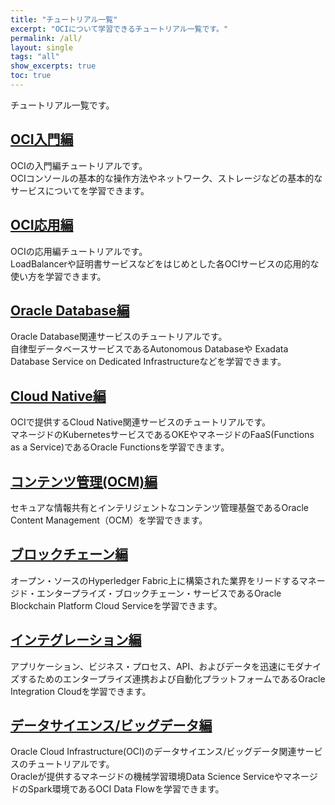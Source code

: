 ```yaml
---
title: "チュートリアル一覧"
excerpt: "OCIについて学習できるチュートリアル一覧です。"
permalink: /all/
layout: single
tags: "all"
show_excerpts: true
toc: true
---
```


チュートリアル一覧です。

## [OCI入門編](/ocitutorials/beginners/)

OCIの入門編チュートリアルです。  
OCIコンソールの基本的な操作方法やネットワーク、ストレージなどの基本的なサービスについてを学習できます。

## [OCI応用編](/ocitutorials/intermediates/)

OCIの応用編チュートリアルです。  
LoadBalancerや証明書サービスなどをはじめとした各OCIサービスの応用的な使い方を学習できます。　　

## [Oracle Database編](/ocitutorials/database/)
Oracle Database関連サービスのチュートリアルです。  
自律型データベースサービスであるAutonomous Databaseや Exadata Database Service on Dedicated Infrastructureなどを学習できます。

## [Cloud Native編](/ocitutorials/cloud-native/)
OCIで提供するCloud Native関連サービスのチュートリアルです。    
マネージドのKubernetesサービスであるOKEやマネージドのFaaS(Functions as a Service)であるOracle Functionsを学習できます。

## [コンテンツ管理(OCM)編](/ocitutorials/content-management/)
セキュアな情報共有とインテリジェントなコンテンツ管理基盤であるOracle Content Management（OCM）を学習できます。

## [ブロックチェーン編](/ocitutorials/blockchain/)
オープン・ソースのHyperledger Fabric上に構築された業界をリードするマネージド・エンタープライズ・ブロックチェーン・サービスであるOracle Blockchain Platform Cloud Serviceを学習できます。

## [インテグレーション編](/ocitutorials/integration/)
アプリケーション、ビジネス・プロセス、API、およびデータを迅速にモダナイズするためのエンタープライズ連携および自動化プラットフォームであるOracle Integration Cloudを学習できます。

## [データサイエンス/ビッグデータ編](/ocitutorials/datascience/)
Oracle Cloud Infrastructure(OCI)のデータサイエンス/ビッグデータ関連サービスのチュートリアルです。  
Oracleが提供するマネージドの機械学習環境Data Science ServiceやマネージドのSpark環境であるOCI Data Flowを学習できます。  